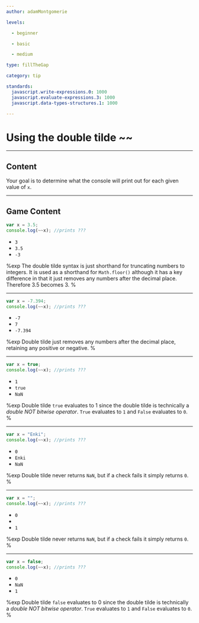 ```yaml
---
author: adamMontgomerie

levels:

  - beginner

  - basic

  - medium

type: fillTheGap

category: tip

standards:
  javascript.write-expressions.0: 1000
  javascript.evaluate-expressions.3: 1000
  javascript.data-types-structures.1: 1000

---
```


# Using the double tilde ~~

---
## Content

Your goal is to determine what the console will print out for each given value of `x`.

---
## Game Content

```javascript
var x = 3.5;
console.log(~~x); //prints ???
```

* `3`
* `3.5`
* `-3`

%exp
The double tilde syntax is just shorthand for truncating numbers to integers. It is used as a shorthand for `Math.floor()` although it has a key difference in that it just removes any numbers after the decimal place. Therefore 3.5 becomes 3.
%

---

```javascript
var x = -7.394;
console.log(~~x); //prints ???
```

* `-7`
* `7`
* `-7.394`

%exp
Double tilde just removes any numbers after the decimal place, retaining any positive or negative.
%

---

```javascript
var x = true;
console.log(~~x); //prints ???
```

* `1`
* `true`
* `NaN`

%exp
Double tilde `true` evaluates to 1 since the double tilde is technically a *double NOT bitwise operator*. `True` evaluates to `1` and `False` evaluates to `0`.
%

---

```javascript
var x = "Enki";
console.log(~~x); //prints ???
```

* `0`
* `Enki`
* `NaN`

%exp
Double tilde never returns `NaN`, but if a check fails it simply returns `0`.
%

---

```javascript
var x = "";
console.log(~~x); //prints ???
```

* `0`
* ` `
* `1`

%exp
Double tilde never returns `NaN`, but if a check fails it simply returns `0`.
%

---

```javascript
var x = false;
console.log(~~x); //prints ???
```

* `0`
* `NaN`
* `1`

%exp
Double tilde `false` evaluates to 0 since the double tilde is technically a *double NOT bitwise operator*. `True` evaluates to `1` and `False` evaluates to `0`.
%
 
